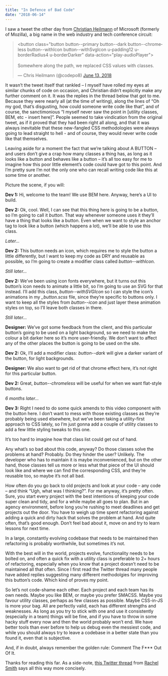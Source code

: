 ```yaml
---
title: "In Defence of Bad Code"
date: "2018-06-14"
---
```


I saw a tweet the other day from [Christian Heilmann](https://twitter.com/codepo8) of Microsoft (formerly of Mozilla), a big name in the web industry and tech conference circuit:

<blockquote class="twitter-tweet" data-lang="en"><p lang="en" dir="ltr">&lt;button class=&quot;button button--primary button--dark button--chromeless button--withIcon button--withSvgIcon u-padding12 u-borderRadius4 u-borderDarker&quot; data-action=&quot;play-audioPlayer&quot;&gt;<br><br>Somewhere along the path, we replaced CSS values with classes.</p>&mdash; Chris Heilmann (@codepo8) <a href="https://twitter.com/codepo8/status/1006765051116695552?ref_src=twsrc%5Etfw">June 13, 2018</a></blockquote>
<script async src="https://platform.twitter.com/widgets.js" charset="utf-8"></script>

It wasn’t the tweet itself that rankled – I myself have rolled my eyes at similar chunks of code on occasion, and Christian didn’t explicitly make any further comment on it. It was the replies in the thread below that got to me. Because they were nearly all (at the time of writing), along the lines of “Oh my god, that’s disgusting, how could someone write code like that”, and of course, the sanctimonious “I myself never saw the point in [utility classes, BEM, etc - insert here]”. People seemed to take vindication from the original tweet, as if it proved that they had been right all along, and that it was always inevitable that these new-fangled CSS methodologies were always going to lead straight to hell - and of course, they would never write code like that themselves.

Leaving aside for a moment the fact that we’re talking about A BUTTON – and users don’t give a crap how many classes a thing has, as long as it looks like a button and behaves like a button – it’s all too easy for me to imagine how this poor little element’s code could have got to this point. And I’m pretty sure I’m not the only one who can recall writing code like this at some time or another.

Picture the scene, if you will:

**Dev 1:** Hi, welcome to the team! We use BEM here. Anyway, here’s a UI to build.

**Dev 2:** Ok, cool. Well, I can see that this thing here is going to be a button, so I’m going to call it _button_. That way whenever someone uses it they’ll have a thing that looks like a button. Even when we want to style an anchor tag to look like a button (which happens a lot), we’ll be able to use this class.

_Later…_

**Dev 2:** This button needs an icon, which requires me to style the button a little differently, but I want to keep my code as DRY and reusable as possible, so I’m going to create a modifier class called _button--withIcon_.

_Still later…_

**Dev 2:** We’ve been using icon fonts everywhere, but it turns out this button’s icon needs to animate a little bit, so I’m going to use an SVG for that instead. I’ll add this class, _button--withSVGIcon_ so I can style the icon’s animations in my _\_button.scss_ file, since they’re specific to buttons only. I want to keep all the styles from _button--icon_ and just layer these animation styles on top, so I’ll leave both classes in there.

_Still later..._

**Designer:** We’ve got some feedback from the client, and this particular button’s going to be used on a light background, so we need to make the colour a bit darker here so it’s more user-friendly. We don’t want to affect any of the other places the button is going to be used on the site.

**Dev 2:** Ok, I’ll add a modifier class: _button--dark_ will give a darker variant of the button, for light backgrounds.

**Designer:** We also want to get rid of that chrome effect here, it’s not right for this particular button.

**Dev 2:** Great, _button--chromeless_ will be useful for when we want flat-style buttons.

_6 months later…_

**Dev 3:** Right I need to do some quick amends to this video component with the button here. I don’t want to mess with those existing classes as they’re probably being used elsewhere, but we’ve been taking a utility-first approach to CSS lately, so I’m just gonna add a couple of utility classes to add a few little styling tweaks to this one.

It’s too hard to imagine how that class list could get out of hand.

Any what’s so bad about this code, anyway? Do those classes solve the problems at hand? Probably. Do they hinder the user? Unlikely. The developer who has to maintain it is maybe inconvenienced, but on the other hand, those classes tell us more or less what that piece of the UI should look like and where we can find the corresponding CSS, and they’re reusable too, so maybe it’s not all bad.

How often do you go back to old projects and look at your code – any code – and think “Ugh, what was I thinking?”. For me anyway, it’s pretty often. Sure, you start every project with the best intentions of keeping your code super clean and tidy, and for a while maybe all goes to plan. But in an agency environment, before long you’re rushing to meet deadlines and get projects out the door. You have to weigh up time spent refactoring against adding a quick and dirty hack that solves the problem at hand. And quite often, that’s good enough. Don’t feel bad about it, move on and try to learn lessons for next time.

In a large, constantly evolving codebase that needs to be maintained then refactoring is probably worthwhile, but sometimes it’s not.

With the best will in the world, projects evolve, functionality needs to be bolted on, and often a quick fix with a utility class is preferable to 2+ hours of refactoring, especially when you know that a project doesn’t need to be maintained all that often. Since I first read the Twitter thread many people have added replies suggesting many different methodolgies for improving this button’s code. Which kind of proves my point.

So let’s not code-shame each other. Each project and each team has its own needs. Maybe you like BEM, or maybe you prefer SMACSS. Maybe you favour utility classes, perhaps as few classes as possible. Maybe CSS-in-JS is more your bag. All are perfectly valid, each has different strengths and weaknesses. As long as you try to stick with one and use it consistently (especially in a team) things will be fine, and if you have to throw in some hacky stuff every now and then the world probably won’t end. We have better tools than ever before to help us debug even the messiest code, and while you should always try to leave a codebase in a better state than you found it, even that is subjective.

And, if in doubt, always remember the golden rule: Comment The F\*\*\* Out Of It.

Thanks for reading this far. As a side-note, [this Twitter thread](https://twitter.com/rachsmithtweets/status/1007023291389784064) from [Rachel Smith](https://twitter.com/rachsmithtweets) says all this way more concisely.
